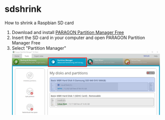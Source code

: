 # sdshrink
How to shrink a Raspbian SD card

1. Download and install [PARAGON Partition Manager Free](https://www.paragon-software.com/free/pm-express/)
2. Insert the SD card in your computer and open PARAGON Partition Manager Free
3. Select "Partition Manager"
![alt text](https://github.com/aristosv/sdshrink/blob/master/step1.png)
